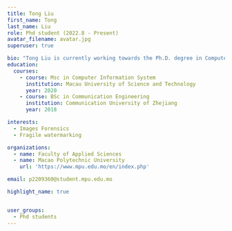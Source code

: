 ```yaml
---
title: Tong Liu
first_name: Tong
last_name: Liu
role: Phd student (2022.8 - Present)
avatar_filename: avatar.jpg
superuser: true

bio: "Tong Liu is currently working towards the Ph.D. degree in Computer Applied Technology with the Faculty of Applied Sciences of the Macau Polytechnic University. Her current research topic is image tamper detection based on deep learning."
education:
  courses:
    - course: Msc in Computer Information System
      institution: Macau University of Science and Technology
      year: 2020
    - course: BSc in Communication Engineering
      institution: Communication University of Zhejiang
      year: 2018

interests:
  - Images Forensics
  - Fragile watermarking

organizations:
  - name: Faculty of Applied Sciences
  - name: Macao Polytechnic University 
    url: 'https://www.mpu.edu.mo/en/index.php'

email: p2209360@student.mpu.edu.mo

highlight_name: true


user_groups:
  - Phd students
---
```



